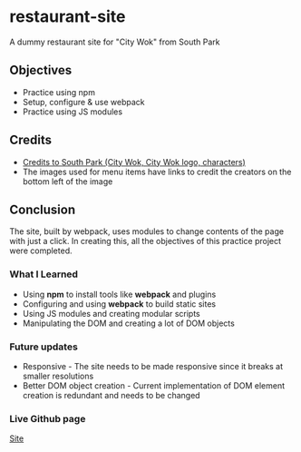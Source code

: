 # restaurant-site

A dummy restaurant site for "City Wok" from South Park

## Objectives

- Practice using npm
- Setup, configure & use webpack
- Practice using JS modules

## Credits

- [Credits to South Park (City Wok, City Wok logo, characters)](https://www.southparkstudios.com/)
- The images used for menu items have links to credit the creators on the bottom left of the image

## Conclusion

The site, built by webpack, uses modules to change contents of the page with just a click. In creating this,
all the objectives of this practice project were completed.

### What I Learned

- Using **npm** to install tools like **webpack** and plugins
- Configuring and using **webpack** to build static sites
- Using JS modules and creating modular scripts
- Manipulating the DOM and creating a lot of DOM objects

### Future updates

- Responsive - The site needs to be made responsive since it breaks at smaller resolutions
- Better DOM object creation - Current implementation of DOM element creation is redundant and needs to be changed

### Live Github page

[Site](imaginepog.github.io/restaurant-site)
